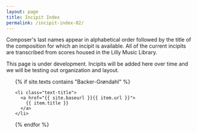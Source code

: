 ```yaml
---
layout: page
title: Incipit Index
permalink: /incipit-index-02/
---
```


<div class="toc">
  <p>Composer's last names appear in alphabetical order followed by the title of the composition for which an incipit is available. All of the current incipits are transcribed from scores housed in the Lilly Music Library.</p>
  <p>This page is under development. Incipits will be added here over time and we will be testing out organization and layout.</p>
  <ul class="texts">
  {% if site.texts contains "Backer-Grøndahl" %}

    <li class="text-title">
      <a href="{{ site.baseurl }}{{ item.url }}">
        {{ item.title }}
      </a>
    </li>
  {% endfor %}
  </ul>
</div>

